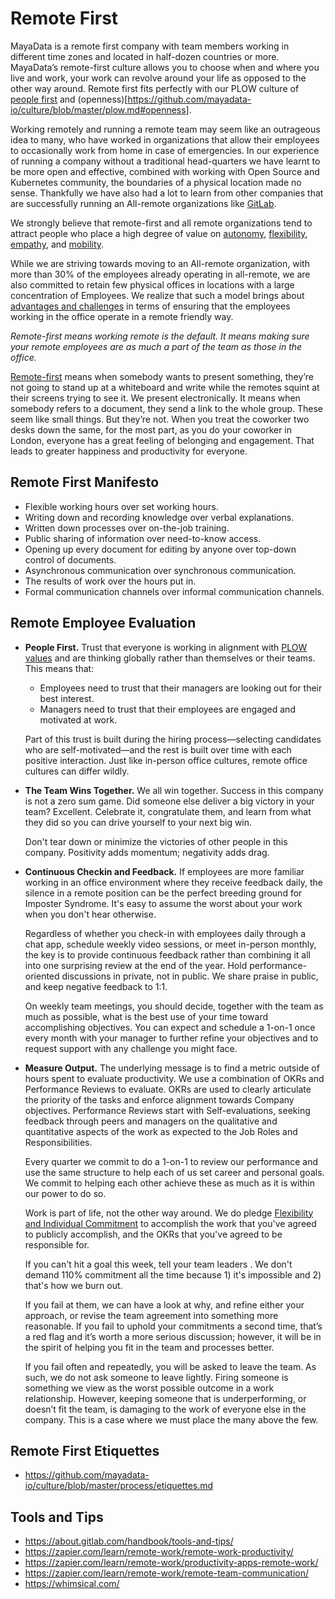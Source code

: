 # Remote First

MayaData is a remote first company with team members working in different  time zones and located in half-dozen countries or more. MayaData’s remote-first culture allows you to choose when and where you live and work, your work can revolve around your life as opposed to the other way around. Remote first fits perfectly with our PLOW culture of [people first](https://github.com/mayadata-io/culture/blob/master/plow.md#people-first) and (openness)[https://github.com/mayadata-io/culture/blob/master/plow.md#openness].

Working remotely and running a remote team may seem like an outrageous idea to many, who have worked in organizations that allow their employees to occasionally work from home in case of emergencies. In our experience of running a company without a traditional head-quarters we have learnt to be more open and effective, combined with working with Open Source and Kubernetes community, the boundaries of a physical location made no sense. Thankfully we have also had a lot to learn from other companies that are successfully running an All-remote organizations like [GitLab](https://about.gitlab.com/company/culture/all-remote/).

We strongly believe that remote-first and all remote organizations tend to attract people who place a high degree of value on [autonomy](https://about.gitlab.com/blog/2018/10/18/the-case-for-all-remote-companies/), [flexibility](https://about.gitlab.com/blog/2019/06/25/how-remote-work-at-gitlab-enables-location-independence/), [empathy](https://about.gitlab.com/blog/2019/07/09/tips-for-working-from-home-remote-work/), and [mobility](https://about.gitlab.com/company/culture/inclusion/#fully-distributed-and-completely-connected).

While we are striving towards moving to an All-remote organization, with more than 30% of the employees already operating in all-remote, we are also committed to retain few physical offices in locations with a large concentration of Employees. We realize that such a model brings about [advantages and challenges](https://about.gitlab.com/company/culture/all-remote/hybrid-remote/#are-there-advantages-to-hybrid-remote) in terms of ensuring that the employees working in the office operate in a remote friendly way.

_Remote-first means working remote is the default. It means making sure your remote employees are as much a part of the team as those in the office._

[Remote-first](https://stackoverflow.blog/2017/02/08/means-remote-first-company/) means when somebody wants to present something, they’re not going to stand up at a whiteboard and write while the remotes squint at their screens trying to see it. We present electronically. It means when somebody refers to a document, they send a link to the whole group. These seem like small things. But they’re not. When you treat the coworker two desks down the same, for the most part, as you do your coworker in London, everyone has a great feeling of belonging and engagement. That leads to greater happiness and productivity for everyone.

## Remote First Manifesto

* Flexible working hours over set working hours.
* Writing down and recording knowledge over verbal explanations.
* Written down processes over on-the-job training.
* Public sharing of information over need-to-know access.
* Opening up every document for editing by anyone over top-down control of documents.
* Asynchronous communication over synchronous communication.
* The results of work over the hours put in.
* Formal communication channels over informal communication channels.

## Remote Employee Evaluation

* **People First.** Trust that everyone is working in alignment with [PLOW values](https://github.com/mayadata-io/culture/blob/master/plow.md) and are thinking globally rather than themselves or their teams.  This means that:
  * Employees need to trust that their managers are looking out for their best interest. 
  * Managers need to trust that their employees are engaged and motivated at work.
 
  Part of this trust is built during the hiring process—selecting candidates who are self-motivated—and the rest is built over time with each positive interaction. Just like in-person office cultures, remote office cultures can differ wildly.

* **The Team Wins Together.** We all win together. Success in this company is not a zero sum game. Did someone else deliver a big victory in your team? Excellent. Celebrate it, congratulate them, and learn from what they did so you can drive yourself to your next big win.

  Don't tear down or minimize the victories of other people in this company. Positivity adds momentum; negativity adds drag.
  
* **Continuous Checkin and Feedback.** If employees are more familiar working in an office environment where they receive feedback daily, the silence in a remote position can be the perfect breeding ground for Imposter Syndrome. It's easy to assume the worst about your work when you don't hear otherwise.

  Regardless of whether you check-in with employees daily through a chat app, schedule weekly video sessions, or meet in-person monthly, the key is to provide continuous feedback rather than combining it all into one surprising review at the end of the year. Hold performance-oriented discussions in private, not in public. We share praise in public, and keep negative feedback to 1:1. 

  On weekly team meetings, you should decide, together with the team as much as possible, what is the best use of your time toward accomplishing objectives. You can expect and schedule a 1-on-1 once every month with your manager to further refine your objectives and to request support with any challenge you might face.

* **Measure Output.** The underlying message is to find a metric outside of hours spent to evaluate productivity. We use a combination of OKRs and Performance Reviews to evaluate. OKRs are used to clearly articulate the priority of the tasks and enforce alignment towards Company objectives. Performance Reviews start with Self-evaluations, seeking feedback through peers and managers on the qualitative and quantitative aspects of the work as expected to the Job Roles and Responsibilities. 

  Every quarter we commit to do a 1-on-1 to review our performance and use the same structure to help each of us set career and personal goals. We commit to helping each other achieve these as much as it is within our power to do so.

  Work is part of life, not the other way around. We do pledge [Flexibility and Individual Commitment](https://github.com/TheEnigmaticT/modern_open_culture/#flexibility-and-individual-commitment) to accomplish the work that you've agreed to publicly accomplish, and the OKRs that you've agreed to be responsible for. 

  If you can't hit a goal this week, tell your team leaders  . We don't demand 110% commitment  all the time because 1) it's impossible and 2) that's how we burn out. 

  If you fail at them, we can have a look at why, and refine either your approach, or revise the team agreement into something more reasonable. If you fail to uphold your commitments a second time, that’s a red flag and it’s worth a more serious discussion; however, it will be in the spirit of helping you fit in the team and processes better.

  If you fail often and repeatedly, you will be asked to leave the team. As such, we do not ask someone to leave lightly. Firing someone is something we view as the worst possible outcome in a work relationship. However, keeping someone that is underperforming, or doesn’t fit the team, is damaging to the work of everyone else in the company. This is a case where we must place the many above the few.

## Remote First Etiquettes

* https://github.com/mayadata-io/culture/blob/master/process/etiquettes.md

## Tools and Tips

* https://about.gitlab.com/handbook/tools-and-tips/
* https://zapier.com/learn/remote-work/remote-work-productivity/
* https://zapier.com/learn/remote-work/productivity-apps-remote-work/
* https://zapier.com/learn/remote-work/remote-team-communication/
* https://whimsical.com/